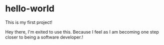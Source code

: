 # hello-world
This is my first project!

Hey there, I'm exited to use this. Because I feel as I am becoming 
one step closer to being a software developer.!


